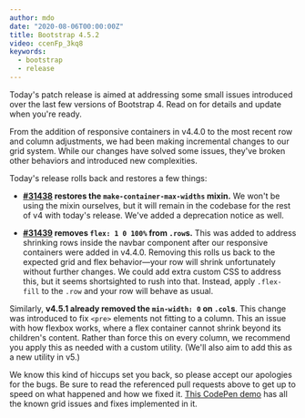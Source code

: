 ```yaml
---
author: mdo
date: "2020-08-06T00:00:00Z"
title: Bootstrap 4.5.2
video: ccenFp_3kq8
keywords:
  - bootstrap
  - release
---
```


Today's patch release is aimed at addressing some small issues introduced over the last few versions of Bootstrap 4. Read on for details and update when you're ready.

From the addition of responsive containers in v4.4.0 to the most recent row and column adjustments, we had been making incremental changes to our grid system. While our changes have solved some issues, they've broken other behaviors and introduced new complexities.

Today's release rolls back and restores a few things:

- **[#31438](https://github.com/twbs/bootstrap/pull/31438) restores the `make-container-max-widths` mixin.** We won't be using the mixin ourselves, but it will remain in the codebase for the rest of v4 with today's release. We've added a deprecation notice as well.

- **[#31439](https://github.com/twbs/bootstrap/pull/31439) removes `flex: 1 0 100%` from `.row`s.** This was added to address shrinking rows inside the navbar component after our responsive containers were added in v4.4.0. Removing this rolls us back to the expected grid and flex behavior—your row will shrink unfortunately without further changes. We could add extra custom CSS to address this, but it seems shortsighted to rush into that. Instead, apply `.flex-fill` to the `.row` and your row will behave as usual.

Similarly, **v4.5.1 already removed the `min-width: 0` on `.col`s**. This change was introduced to fix `<pre>` elements not fitting to a column. This an issue with how flexbox works, where a flex container cannot shrink beyond its children's content. Rather than force this on every column, we recommend you apply this as needed with a custom utility. (We'll also aim to add this as a new utility in v5.)

We know this kind of hiccups set you back, so please accept our apologies for the bugs. Be sure to read the referenced pull requests above to get up to speed on what happened and how we fixed it. [This CodePen demo](https://codepen.io/emdeoh/pen/LYNYmPR?editors=1100) has all the known grid issues and fixes implemented in it.
